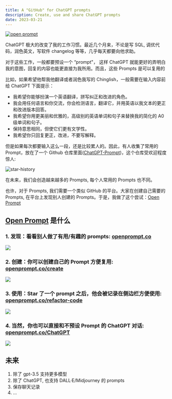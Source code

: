 ```yaml
---
title: A "GitHub" for ChatGPT prompts
description: Create, use and share ChatGPT prompts
date: 2023-03-21
---
```



[![open prompt](https://user-images.githubusercontent.com/5512552/226391224-1f634578-1479-4c2f-ae52-3e57de6a3390.png)](https://openprompt.co)

ChatGPT 极大的改变了我的工作习惯。最近几个月来，不论是写 SQL, 调优代码，润色英文，写软件 changelog 等等，几乎每天都要向他求助。

对于这些工作，一般都要预设一个 “prompt"， 这样 ChatGPT 就能更好的弄明白我的意图，回复的内容也能更直接为我所用。而且，这些 Prompts 是可以复用的

比如，如果希望他帮我他翻译或者润色我写的 Chinglish，一般需要在输入内容前给 ChatGPT 下面提示：

- 我希望你能够扮演一个英语翻译，拼写纠正和改进的角色。
- 我会用任何语言和你交流，你会检测语言，翻译它，并用英语以我文本的更正和改进版本回答。
- 我希望你用更美丽和优雅的，高级别的英语单词和句子来替换我的简化的 A0 级单词和句子。
- 保持意思相同，但使它们更有文学性。
- 我希望你只回复更正，改进，不要写解释。

但是如果每次都要输入这么一段，还是比较累人的。因此，有人收集了常用的 Prompt，放在了一个 Github 仓库里面([ChatGPT-Prompt](https://github.com/f/awesome-chatgpt-prompts))，这个仓库受欢迎程度惊人:

![star-history](https://user-images.githubusercontent.com/5512552/226507783-32ff01c5-3f30-43e1-8316-d0bb3f7f0f73.png)

在未来，我们会创造越来越多的 Prompts, 每个人常用的 Prompts 也不同。

也许，对于 Prompts, 我们需要一个类似 GitHub 的平台。大家在创建自己需要的 Prompts, 在平台上发现别人创建的 Prompts。于是，我做了这个尝试：[Open Prompt](https://openprompt.co)

## [Open Prompt](https://openprompt.co) 是什么

### 1. 发现：看看别人做了有用/有趣的 prompts: [openprompt.co](https://openprompt.co)

![](https://user-images.githubusercontent.com/5512552/226404226-b8a6bbe8-eb7a-49d0-8394-05a71b4d7f90.png)

### 2. 创建：你可以创建自己的 Prompt 方便复用: [openprompt.co/create](https://openprompt.co/create)

![](https://user-images.githubusercontent.com/5512552/226507585-8179d7b8-2b4f-4263-bf34-6fbc4f4f5753.png)

### 3. 使用：Star 了一个 prompt 之后，他会被记录在侧边栏方便使用: [openprompt.co/refactor-code](https://openprompt.co/refactor-code)

![](https://user-images.githubusercontent.com/5512552/226388684-9c06558e-92e7-4b02-882f-b587bc64400a.png)


### 4. 当然，你也可以直接和不预设 Prompt 的 ChatGPT 对话: [openprompt.co/ChatGPT](https://openprompt.co/ChatGPT)
![](https://user-images.githubusercontent.com/5512552/226508887-43472a52-b372-4dfe-a230-0e8244037074.png)

## 未来

1. 除了 gpt-3.5 支持更多模型
2. 除了 ChatGPT, 也支持 DALL·E/Midjourney 的 prompts
3. 保存聊天记录
4. ...
